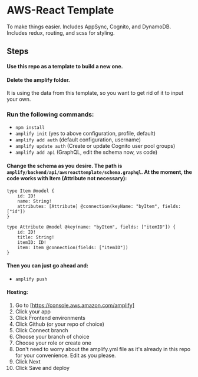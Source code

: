 # AWS-React Template

To make things easier. Includes AppSync, Cognito, and DynamoDB. Includes redux, routing, and scss for styling.

## Steps

#### Use this repo as a template to build a new one.

#### Delete the amplify folder.

It is using the data from this template, so you want to get rid of it to input your own.

### Run the following commands:

- `npm install`
- `amplify init` (yes to above configuration, profile, default)
- `amplify add auth` (default configuration, username)
- `amplify update auth` (Create or update Cognito user pool groups)
- `amplify add api` (GraphQL, edit the schema now, vs code)

#### Change the schema as you desire. The path is `amplify/backend/api/awsreacttemplate/schema.graphql`. At the moment, the code works with Item (Attribute not necessary):

```
type Item @model {
    id: ID!
    name: String!
    attributes: [Attribute] @connection(keyName: "byItem", fields: ["id"])
}

type Attribute @model @key(name: "byItem", fields: ["itemID"]) {
    id: ID!
    title: String!
    itemID: ID!
    item: Item @connection(fields: ["itemID"])
}
```

#### Then you can just go ahead and:

- `amplify push`

#### Hosting:

1. Go to [https://console.aws.amazon.com/amplify]
2. Click your app
3. Click Frontend environments
4. Click Github (or your repo of choice)
5. Click Connect branch
6. Choose your branch of choice
7. Choose your role or create one
8. Don't need to worry about the amplify.yml file as it's already in this repo for your convenience. Edit as you please.
9. Click Next
10. Click Save and deploy
